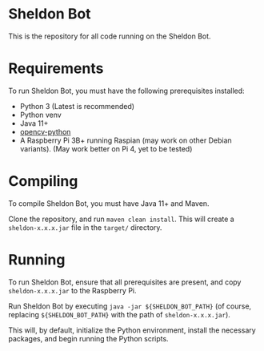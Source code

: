 # Sheldon Bot

This is the repository for all code running on the Sheldon Bot.

# Requirements

To run Sheldon Bot, you must have the following prerequisites installed:

- Python 3 (Latest is recommended)
- Python venv
- Java 11+
- [opencv-python](https://pypi.org/project/opencv-python/)
- A Raspberry Pi 3B+ running Raspian (may work on other Debian variants). (May work better on Pi 4, yet to be tested)

# Compiling

To compile Sheldon Bot, you must have Java 11+ and Maven.

Clone the repository, and run `maven clean install`. This will create a `sheldon-x.x.x.jar` file in the `target/` directory.

# Running

To run Sheldon Bot, ensure that all prerequisites are present, and copy `sheldon-x.x.x.jar` to the Raspberry Pi.

Run Sheldon Bot by executing `java -jar ${SHELDON_BOT_PATH}` (of course, replacing `${SHELDON_BOT_PATH}` with the path of `sheldon-x.x.x.jar`).

This will, by default, initialize the Python environment, install the necessary packages, and begin running the Python scripts.